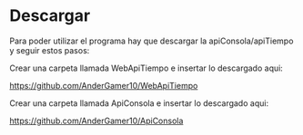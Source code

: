 # Descargar
Para poder utilizar el programa hay que descargar la apiConsola/apiTiempo y seguir estos pasos:

Crear una carpeta llamada WebApiTiempo e insertar lo descargado aqui:

https://github.com/AnderGamer10/WebApiTiempo


Crear una carpeta llamada ApiConsola e insertar lo descargado aqui:

https://github.com/AnderGamer10/ApiConsola 

